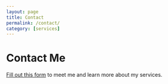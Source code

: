 ```yaml
---
layout: page
title: Contact
permalink: /contact/
category: [services]
---
```



# Contact Me
[Fill out this form](https://cryptpad.fr/form/#/2/form/view/5Fe4bFFpzqkE9Z8mO6Vl+Wx9G3aE9oNjgCpz5upf0r8/) to meet me and learn more about my services.